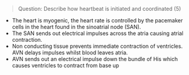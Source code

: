 >Question: Describe how heartbeat is initiated and coordinated (5)

- The heart is myogenic, the heart rate is controlled by the pacemaker cells in the heart found in the sinoatrial node (SAN). 
- The SAN sends out electrical impulses across the atria causing atrial contraction. 
- Non conducting tissue prevents immediate contraction of ventricles. AVN delays impulses whilst blood leaves atria. 
- AVN sends out an electrical impulse down the bundle of His which causes ventricles to contract from base up

